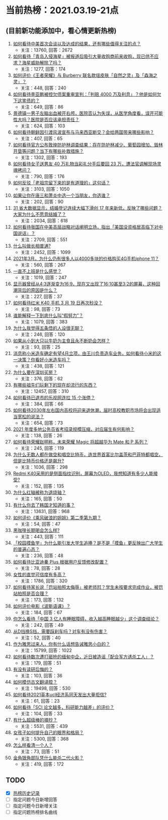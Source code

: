 # 当前热榜：2021.03.19-21点
## (目前新功能添加中，看心情更新热榜)
1. [如何看待中美首次会谈以及达成的结果，还有哪些值得关注的点？](https://www.zhihu.com/question/450134525)
    * 关注：13760, 回答：2672
2. [如何看待「青岛入侵海星」被报道后吸引大量收购商前来收购，现已供不应求？海星威胁解除了吗？](https://www.zhihu.com/question/449951970)
    * 关注：1277, 回答：174
3. [如何评价《王者荣耀》与 Burberry 联名款瑶皮肤「自然之灵」及「森海之灵」？](https://www.zhihu.com/question/450001358)
    * 关注：448, 回答：240
4. [如何看待李亚鹏被控欠债案重审宣判：「判赔 4000 万及利息」？他是如何欠下这笔债的？](https://www.zhihu.com/question/449889779)
    * 关注：649, 回答：86
5. [景德镇一男子左脑出血被开右颅，医院否认为失误，从医学角度看，误开可能性大吗？医院是否应该承担责任？](https://www.zhihu.com/question/449989317)
    * 关注：624, 回答：103
6. [如何看待朝鲜因引渡风波宣布与马来西亚断交？会给两国带来哪些影响？](https://www.zhihu.com/question/450113719)
    * 关注：407, 回答：65
7. [如何看待官方公布敦煌防护林调查结果：存在防护林减少、葡萄园增加、毁林开垦等问题？当下有哪些补救措施？](https://www.zhihu.com/question/450146444)
    * 关注：1302, 回答：193
8. [如何看待女子送男友 40 万礼物当彩礼分手后要回 23 万，遭法官调解现场灵魂拷问？](https://www.zhihu.com/question/449289978)
    * 关注：790, 回答：176
9. [如何反驳「老祖宗留下来的是有道理的」这句话？](https://www.zhihu.com/question/443549768)
    * 关注：3103, 回答：1050
10. [如果让你在唐三和萧炎中选一个当朋友，你选谁？](https://www.zhihu.com/question/449864456)
    * 关注：202, 回答：90
11. [31 省大数据显示，结婚登记连续大幅下滑创 17 年来新低，反映了哪些问题？大家为什么不愿意结婚了？](https://www.zhihu.com/question/450113297)
    * 关注：2034, 回答：618
12. [如何看待我国在中美高层战略对话阐明立场，指出「美国没资格居高临下对中国说话」？](https://www.zhihu.com/question/450147372)
    * 关注：2709, 回答：551
13. [什么叫做长相普通?](https://www.zhihu.com/question/351006112)
    * 关注：2452, 回答：1099
14. [2021年3月，为什么仍有很多人以4000多块的价格购买4G手机iphone 11？](https://www.zhihu.com/question/449720181)
    * 关注：560, 回答：267
15. [一直不上班是什么感觉？](https://www.zhihu.com/question/357403839)
    * 关注：1019, 回答：247
16. [显示器曾经从4:3逐渐变为16:9，现在又出现了16:10甚至3:2的屏幕，这种回潮背后的原因是什么？](https://www.zhihu.com/question/449757599)
    * 关注：227, 回答：37
17. [如何看待红米 K40 手机 3 月 19 日再次秒没？](https://www.zhihu.com/question/450123078)
    * 关注：98, 回答：73
18. [谁能解释一下到底什么叫“假努力”？](https://www.zhihu.com/question/442259394)
    * 关注：1079, 回答：383
19. [为什么我觉得五条悟的人设很无聊？](https://www.zhihu.com/question/434995637)
    * 关注：246, 回答：120
20. [如果从小到大只以牛奶为主食且永不断奶会怎样？](https://www.zhihu.com/question/326874718)
    * 关注：93, 回答：25
21. [消息称小米造车确定有望4月立项，由王川负责造车业务，如何看待小米的这一决策？你看好小米造车吗？](https://www.zhihu.com/question/450136761)
    * 关注：438, 回答：121
22. [为什么要在深圳买房？](https://www.zhihu.com/question/441685616)
    * 关注：376, 回答：62
23. [有哪些祖先们玩剩下的现在却流行的东西？](https://www.zhihu.com/question/49589991)
    * 关注：12457, 回答：310
24. [如何看待已退市的乐视网连拉 15 个涨停？](https://www.zhihu.com/question/449947983)
    * 关注：384, 回答：66
25. [如何看待2030年左右国内高校将迎来退休潮，届时高校教职市场将会出现适当宽松的说法？](https://www.zhihu.com/question/449345674)
    * 关注：654, 回答：73
26. [2021 年度多地公务员省考招录规模压缩，对应届生有何影响？](https://www.zhihu.com/question/450110115)
    * 关注：138, 回答：26
27. [如何看待荣耀赵明称，未来荣耀 Magic 将超越华为 Mate 和 P 系列？](https://www.zhihu.com/question/450117876)
    * 关注：245, 回答：119
28. [为什么无数人都在做空和唱空比特币，连世界首富比尔盖茨和巴菲特都唱空，但是比特币价格还是飙升?](https://www.zhihu.com/question/445438464)
    * 关注：1036, 回答：298
29. [Redmi K40采用的是侧面指纹识别，屏幕为OLED，我想知道有多少人能接受?](https://www.zhihu.com/question/443824213)
    * 关注：152, 回答：135
30. [为什么红轴被称为退烧轴？](https://www.zhihu.com/question/267768258)
    * 关注：165, 回答：50
31. [有什么你去了韩国才知道的事？](https://www.zhihu.com/question/340882059)
    * 关注：13631, 回答：968
32. [如何评价《乘风破浪的姐姐》第二季第九期？](https://www.zhihu.com/question/450140937)
    * 关注：54, 回答：47
33. [黑咖啡长期喝会怎么样?](https://www.zhihu.com/question/443313181)
    * 关注：443, 回答：111
34. [「校园摸鱼学」为什么能引发大学生追捧？是不是「摸鱼」更反映出广大学生的普遍心态？](https://www.zhihu.com/question/450163664)
    * 关注：236, 回答：48
35. [如何看待比亚迪秦 Plus 根据用户反馈修改配置？](https://www.zhihu.com/question/450045755)
    * 关注：78, 回答：28
36. [女性的直觉可信度有多高？](https://www.zhihu.com/question/28319984)
    * 关注：1786, 回答：320
37. [如何看待家长说「罚站拍照太侮辱」被老师怼？学生未按要求完成作业，被罚站拍照是否合理？](https://www.zhihu.com/question/450142756)
    * 关注：173, 回答：132
38. [如何评价电影《波斯语课》？](https://www.zhihu.com/question/441102558)
    * 关注：184, 回答：67
39. [你怎么看待「中国 3 亿人有睡眠障碍，收入越高睡眠越少」这个调查结论？](https://www.zhihu.com/question/450010048)
    * 关注：242, 回答：49
40. [从D挡换S挡，需要踩刹车吗？对车有没有伤害？](https://www.zhihu.com/question/448891451)
    * 关注：52, 回答：40
41. [作为雅思过来人，你有什么话想告诫雅思小白的？](https://www.zhihu.com/question/333937870)
    * 关注：15799, 回答：1022
42. [如何看待数次遭打砸抢的缅甸中企，近日被造谣「配合军方诱杀工人」？](https://www.zhihu.com/question/450113586)
    * 关注：179, 回答：51
43. [有没有读研后悔的？](https://www.zhihu.com/question/281915641)
    * 关注：103, 回答：36
44. [如何模仿古文翻译腔？](https://www.zhihu.com/question/61017028)
    * 关注：19498, 回答：530
45. [如何看待2021英本ucl经济系同天发出大量拒信?](https://www.zhihu.com/question/449890799)
    * 关注：61, 回答：23
46. [如何看待「SCI 论文越多，科研能力越差」的评价？](https://www.zhihu.com/question/449875610)
    * 关注：104, 回答：33
47. [有什么超级棒的摘抄？](https://www.zhihu.com/question/295704204)
    * 关注：5531, 回答：439
48. [女孩子如何提升自己的眼界和格局？](https://www.zhihu.com/question/443769667)
    * 关注：5300, 回答：368
49. [怎么样看清一个人？](https://www.zhihu.com/question/443356198)
    * 关注：73, 回答：51
50. [金角银角部队凭什么能杀二代火影？](https://www.zhihu.com/question/282389287)
    * 关注：419, 回答：172
## TODO
* [x] [热榜历史记录](hot_history/AllHot.md)
* [ ] 指定问题今日新增回答
* [ ] 指定问题今日新增关注
* [ ] 指定问题热榜排名曲线
